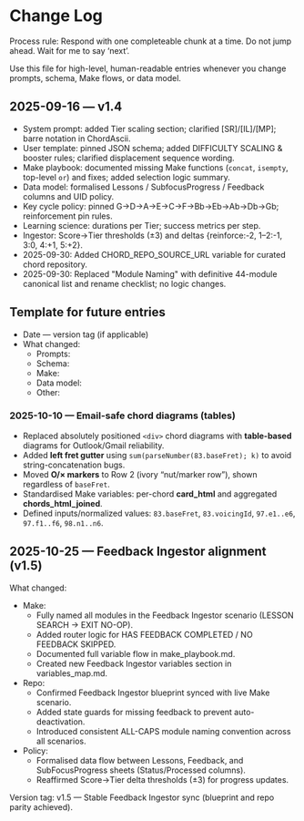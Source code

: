 # Change Log

Process rule: Respond with one completeable chunk at a time. Do not jump ahead. Wait for me to say ‘next’.

Use this file for high-level, human-readable entries whenever you change prompts, schema, Make flows, or data model.

## 2025-09-16 — v1.4
- System prompt: added Tier scaling section; clarified [SR]/[IL]/[MP]; barre notation in ChordAscii.
- User template: pinned JSON schema; added DIFFICULTY SCALING & booster rules; clarified displacement sequence wording.
- Make playbook: documented missing Make functions (`concat`, `isempty`, top-level `or`) and fixes; added selection logic summary.
- Data model: formalised Lessons / SubfocusProgress / Feedback columns and UID policy.
- Key cycle policy: pinned G→D→A→E→C→F→Bb→Eb→Ab→Db→Gb; reinforcement pin rules.
- Learning science: durations per Tier; success metrics per step.
- Ingestor: Score→Tier thresholds (±3) and deltas {reinforce:-2, 1–2:-1, 3:0, 4:+1, 5:+2}.
- 2025-09-30: Added CHORD_REPO_SOURCE_URL variable for curated chord repository.
- 2025-09-30: Replaced "Module Naming" with definitive 44-module canonical list and rename checklist; no logic changes.

## Template for future entries
- Date — version tag (if applicable)
- What changed:
  - Prompts:
  - Schema:
  - Make:
  - Data model:
  - Other:


### 2025-10-10 — Email-safe chord diagrams (tables)
- Replaced absolutely positioned `<div>` chord diagrams with **table-based** diagrams for Outlook/Gmail reliability.
- Added **left fret gutter** using `sum(parseNumber(83.baseFret); k)` to avoid string-concatenation bugs.
- Moved **O/× markers** to Row 2 (ivory “nut/marker row”), shown regardless of `baseFret`.
- Standardised Make variables: per-chord **card_html** and aggregated **chords_html_joined**.
- Defined inputs/normalized values: `83.baseFret`, `83.voicingId`, `97.e1..e6`, `97.f1..f6`, `98.n1..n6`.

## 2025-10-25 — Feedback Ingestor alignment (v1.5)

What changed:
- Make:
  - Fully named all modules in the Feedback Ingestor scenario (LESSON SEARCH → EXIT NO-OP).
  - Added router logic for HAS FEEDBACK COMPLETED / NO FEEDBACK SKIPPED.
  - Documented full variable flow in make_playbook.md.
  - Created new Feedback Ingestor variables section in variables_map.md.
- Repo:
  - Confirmed Feedback Ingestor blueprint synced with live Make scenario.
  - Added state guards for missing feedback to prevent auto-deactivation.
  - Introduced consistent ALL-CAPS module naming convention across all scenarios.
- Policy:
  - Formalised data flow between Lessons, Feedback, and SubFocusProgress sheets (Status/Processed columns).
  - Reaffirmed Score→Tier delta thresholds (±3) for progress updates.

Version tag:
v1.5 — Stable Feedback Ingestor sync (blueprint and repo parity achieved).
